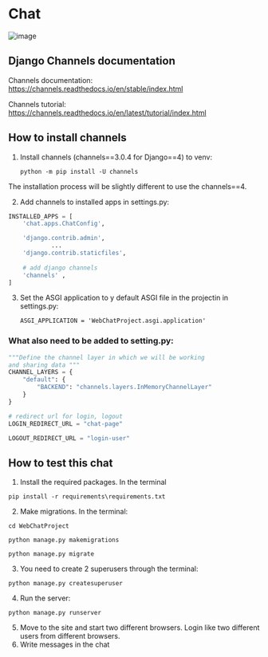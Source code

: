 # Chat
![image](https://github.com/oliabn/SimpleWebChat/assets/5529216/82b469cd-ac4d-4c5f-89ea-55ef558b3553)

## Django Channels documentation
Channels documentation: https://channels.readthedocs.io/en/stable/index.html  

Channels tutorial: https://channels.readthedocs.io/en/latest/tutorial/index.html

## How to install channels
1) Install channels (channels==3.0.4 for Django==4) to venv:  

    `python -m pip install -U channels`  

The installation process will be slightly different to use the channels==4.  

2) Add channels to installed apps in settings.py:

```python
INSTALLED_APPS = [
    'chat.apps.ChatConfig',

    'django.contrib.admin',
            ...
    'django.contrib.staticfiles',
     
    # add django channels
    'channels' ,
]
```

3) Set the ASGI application to y default ASGI file in the projectin in settings.py:  

    `ASGI_APPLICATION = 'WebChatProject.asgi.application'`  

### What also need to be added to setting.py:  

```python
"""Define the channel layer in which we will be working 
and sharing data """
CHANNEL_LAYERS = {
    "default": {
        "BACKEND": "channels.layers.InMemoryChannelLayer"
    }
}

# redirect url for login, logout
LOGIN_REDIRECT_URL = "chat-page"

LOGOUT_REDIRECT_URL = "login-user"
```

## How to test this chat
1) Install the required packages. In the terminal  

`pip install -r requirements\requirements.txt`  

2) Make migrations. In the terminal:

`cd WebChatProject`  

`python manage.py makemigrations`

`python manage.py migrate`  

3) You need to create 2 superusers through the terminal:  

`python manage.py createsuperuser`  

4) Run the server:  

`python manage.py runserver`  

5) Move to the site and start two different browsers. 
Login like two different users from different browsers.
6) Write messages in the chat

